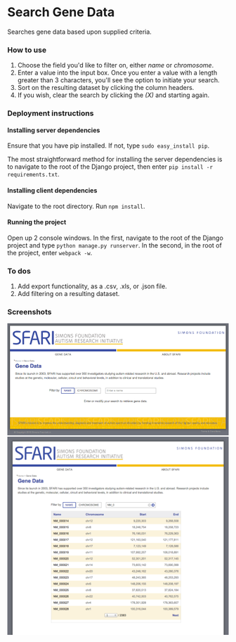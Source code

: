
# Search Gene Data

Searches gene data based upon supplied criteria.

### How to use
1. Choose the field you'd like to filter on, either _name_ or _chromosome_.
2. Enter a value into the input box.  Once you enter a value with a length greater than 3 characters, you'll see the option to initiate your search.
3. Sort on the resulting dataset by clicking the column headers.
4. If you wish, clear the search by clicking the _(X)_ and starting again.

### Deployment instructions
#### Installing server dependencies
Ensure that you have pip installed.  If not, type `sudo easy_install pip`.

The most straightforward method for installing the server dependencies is to navigate to the root of the Django project, then enter `pip install -r requirements.txt`.

#### Installing client dependencies
Navigate to the root directory.
Run `npm install`.

#### Running the project
Open up 2 console windows.  In the first, navigate to the root of the Django project and type `python manage.py runserver`.  In the second, in the root of the project, enter `webpack -w`.

### To dos
1. Add export functionality, as a .csv, .xls, or .json file.
2. Add filtering on a resulting dataset.

### Screenshots
![Before search](/resources/screenshot00.png?raw=true "Before search")
![After search](/resources/screenshot01.png?raw=true "Before search")
